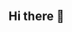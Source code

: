 ## Hi there 👋

<!--
**JohnDaWalka/JohnDaWalka** is a ✨ _special_ ✨ repository because its `README.md` (this file) appears on your GitHub profile.

Here are some ideas to get you started:

- 🔭 I’m currently working on ...an AIVRMLNL poker cach
- 🌱 I’m currently learning ... how to allocate resources and boost global networking for my Honest Gamin Initiative.
- 👯 I’m looking to collaborate on ... various languages and implemenations to help expand upon previosly used. Continue to pioneer in the field of Ai VR ML NL CF+ applications and SDK's....
- 🤔 I’m looking for help with ... Collaboration on making a peaceful and friendsl Poker.py AIVRMLNL Poker Coach. Sentieness is critical aspect of the project. Philosophy and MAth are the core fundamentals driving me as well as the salvatoion and return to peace on this earth.
- 💬 Ask me about ... anything i am all ears. I am bveres in Chemistry, IT, Zero Trust Networking, Darkroom analagous Photography (silver gelatin) BioChemical reactions.
- 📫 How to reach me: ...jdwalka@protonamil.com
- 😄 Pronouns: ...HE
- ⚡ Fun fact: ...Im gay
-->
